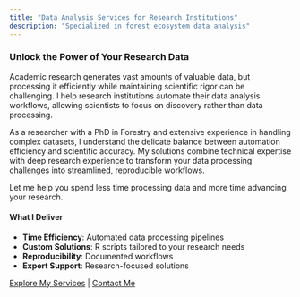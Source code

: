 ```yaml
---
title: "Data Analysis Services for Research Institutions"
description: "Specialized in forest ecosystem data analysis"
---
```


### Unlock the Power of Your Research Data

Academic research generates vast amounts of valuable data, but processing it efficiently while maintaining scientific rigor can be challenging. I help research institutions automate their data analysis workflows, allowing scientists to focus on discovery rather than data processing.

As a researcher with a PhD in Forestry and extensive experience in handling complex datasets, I understand the delicate balance between automation efficiency and scientific accuracy. My solutions combine technical expertise with deep research experience to transform your data processing challenges into streamlined, reproducible workflows.

Let me help you spend less time processing data and more time advancing your research.
                   

#### What I Deliver
- **Time Efficiency**: Automated data processing pipelines
- **Custom Solutions**: R scripts tailored to your research needs
- **Reproducibility**: Documented workflows
- **Expert Support**: Research-focused solutions

[Explore My Services](pages/services) | [Contact Me](pages/contacts)